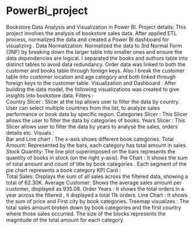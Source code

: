 # PowerBi_project
Bookstore Data Analysis and Visualization in Power BI.
Project details: This project involves the analysis of bookstore sales data. After applied ETL process, normalized the data and created a Power BI dashboard for visualizing .
Data Normalization: Normalized the data to 3rd Normal Form (3NF) by breaking down the larger table into smaller ones and ensure the data dependencies are logical.
I separated the books and authors table into distinct tables to avoid data redundancy.  Order data was linked to both the customer and books table through foreign keys. Also I break the customer table into customer location and age category and both linked through foreign keys to the customer table. 
Visualization and Dashboard :
      After building the data model, the following visualizations was created to give insights into bookstore data.
Filters :   
Country Slicer : Slicer at the top allows user to filter the data by country. User can select multiple countries from the list, to analyze sales performance or book data by specific region.
Categories Slicer : This Slicer allows the user to filter the data by categories of books.
Years Slicer : This Slicer allows user to filter the data by years to analyse the sales, orders details etc.
Visuals :  
Bar and Line chart : The x-axis shows different book categories.
Total Amount: Represented by the bars, each category has total amount in sales.
Stock Quantity: The line plot superimposed on the bars represents the quantity of books in stock (on the right y-axis).
Pie Chart : It shows the sum of total amount and count of title by book categories . Each segment of the pie chart represents a book category
KPI Card :  
Total Sales: Displays the sum of all sales across the filtered data, showing a total of 62.30K.
Average Customer: Shows the average sales amount per customer, displayed as 935.08.
Order Years : It shows the total orders in a year across the filtered , it displayed a total  11k orders.
Line Chart : It shows the sum of price and First city by book categories. 
Treemap visualizes :  The total sales amount broken down by book categories and the first country where those sales occurred.
The size of the blocks represents the magnitude of the total amount for each category.







